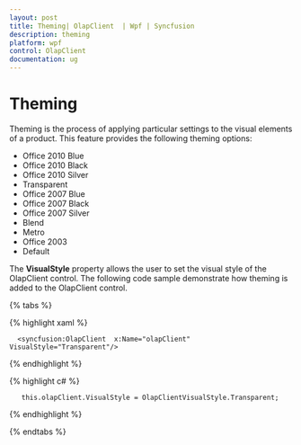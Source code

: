 ```yaml
---
layout: post
title: Theming| OlapClient  | Wpf | Syncfusion
description: theming
platform: wpf
control: OlapClient 
documentation: ug
---
```


# Theming

Theming is the process of applying particular settings to the visual elements of a product. This feature provides the following theming options:

 * Office 2010 Blue
 * Office 2010 Black
 * Office 2010 Silver
 * Transparent
 * Office 2007 Blue
 * Office 2007 Black
 * Office 2007 Silver
 * Blend
 * Metro
 * Office 2003
 * Default

The **VisualStyle** property allows the user to set the visual style of the OlapClient control. The following code sample demonstrate how theming is added to the OlapClient control.

{% tabs %}

{% highlight xaml %} 

      <syncfusion:OlapClient  x:Name="olapClient" VisualStyle="Transparent"/>

{% endhighlight %}

{% highlight c# %}  

       this.olapClient.VisualStyle = OlapClientVisualStyle.Transparent;

{% endhighlight %}

{% endtabs %}
